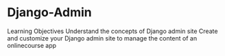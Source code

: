 # Django-Admin
Learning Objectives Understand the concepts of Django admin site  Create and customize your Django admin site to manage the content of an onlinecourse app
